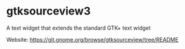 # gtksourceview3
A text widget that extends the standard GTK+ text widget

Website: https://git.gnome.org/browse/gtksourceview/tree/README